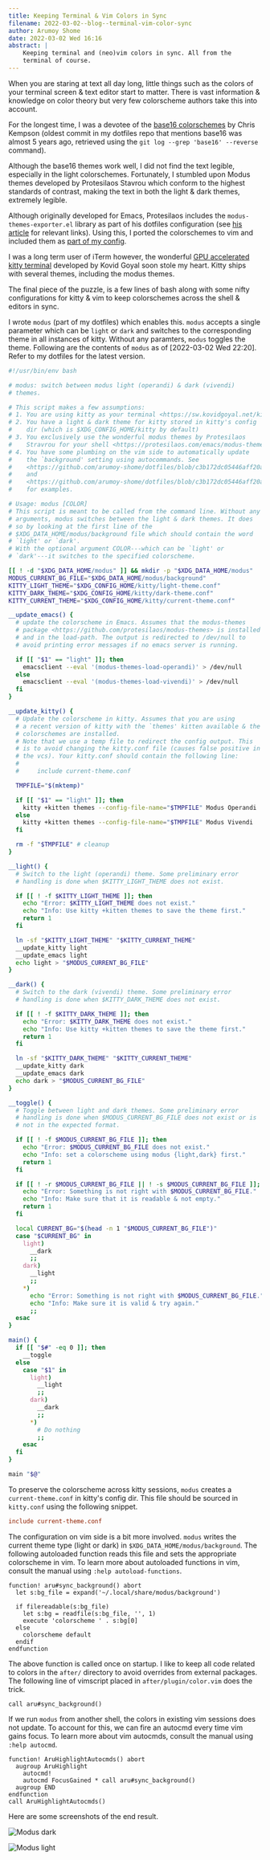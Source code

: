 ```yaml
---
title: Keeping Terminal & Vim Colors in Sync
filename: 2022-03-02--blog--terminal-vim-color-sync
author: Arumoy Shome
date: 2022-03-02 Wed 16:16
abstract: |
    Keeping terminal and (neo)vim colors in sync. All from the
    terminal of course.
---
```


When you are staring at text all day long, little things such as the
colors of your terminal screen & text editor start to matter. There is
vast information & knowledge on color theory but very few colorscheme
authors take this into account.

For the longest time, I was a devotee of the [base16
colorschemes](http://chriskempson.com/projects/base16/) by Chris
Kempson (oldest commit in my dotfiles repo that mentions base16 was
almost 5 years ago, retrieved using the `git log --grep 'base16'
--reverse` command).

Although the base16 themes work well, I did not find the text legible,
especially in the light colorschemes. Fortunately, I stumbled upon
Modus themes developed by Protesilaos Stavrou which conform to the
highest standards of contrast, making the text in both the light
& dark themes, extremely legible.

Although originally developed for Emacs, Protesilaos includes the
`modus-themes-exporter.el` library as part of his dotfiles
configuration (see [his
article](https://protesilaos.com/codelog/2021-02-22-modus-themes-exporter/)
for relevant links). Using this, I ported the colorschemes to vim and
included them as [part of my
config](https://github.com/arumoy-shome/dotfiles).

I was a long term user of iTerm however, the wonderful [GPU
accelerated kitty terminal](https://sw.kovidgoyal.net/kitty/)
developed by Kovid Goyal soon stole my heart. Kitty ships with several
themes, including the modus themes.

The final piece of the puzzle, is a few lines of bash along with some
nifty configurations for kitty & vim to keep colorschemes across the
shell & editors in sync.

I wrote `modus` (part of my dotfiles) which enables this. `modus`
accepts a single parameter which can be `light` or `dark` and switches
to the corresponding theme in all instances of kitty. Without any
paramters, `modus` toggles the theme. Following are the contents of
`modus` as of [2022-03-02 Wed 22:20]. Refer to my dotfiles for the
latest version.

```bash
#!/usr/bin/env bash

# modus: switch between modus light (operandi) & dark (vivendi)
# themes.

# This script makes a few assumptions:
# 1. You are using kitty as your terminal <https://sw.kovidgoyal.net/kitty/>
# 2. You have a light & dark theme for kitty stored in kitty's config
#    dir (which is $XDG_CONFIG_HOME/kitty by default)
# 3. You exclusively use the wonderful modus themes by Protesilaos
#    Stravrou for your shell <https://protesilaos.com/emacs/modus-themes>
# 4. You have some plumbing on the vim side to automatically update
#    the `background' setting using autocommands. See
#    <https://github.com/arumoy-shome/dotfiles/blob/c3b172dc05446aff20a5660f09699ffcc89e0379/vim/autoload/aru.vim#L95>
#    and
#    <https://github.com/arumoy-shome/dotfiles/blob/c3b172dc05446aff20a5660f09699ffcc89e0379/vim/plugin/autocmds.vim#L27>
#    for examples.

# Usage: modus [COLOR]
# This script is meant to be called from the command line. Without any
# arguments, modus switches between the light & dark themes. It does
# so by looking at the first line of the
# $XDG_DATA_HOME/modus/background file which should contain the word
# `light' or `dark'.
# With the optional argument COLOR---which can be `light' or
# `dark'---it switches to the specified colorscheme.

[[ ! -d "$XDG_DATA_HOME/modus" ]] && mkdir -p "$XDG_DATA_HOME/modus"
MODUS_CURRENT_BG_FILE="$XDG_DATA_HOME/modus/background"
KITTY_LIGHT_THEME="$XDG_CONFIG_HOME/kitty/light-theme.conf"
KITTY_DARK_THEME="$XDG_CONFIG_HOME/kitty/dark-theme.conf"
KITTY_CURRENT_THEME="$XDG_CONFIG_HOME/kitty/current-theme.conf"

__update_emacs() {
  # update the colorscheme in Emacs. Assumes that the modus-themes
  # package <https://github.com/protesilaos/modus-themes> is installed
  # and in the load-path. The output is redirected to /dev/null to
  # avoid printing error messages if no emacs server is running.

  if [[ "$1" == "light" ]]; then
    emacsclient --eval '(modus-themes-load-operandi)' > /dev/null
  else
    emacsclient --eval '(modus-themes-load-vivendi)' > /dev/null
  fi
}

__update_kitty() {
  # Update the colorscheme in kitty. Assumes that you are using
  # a recent version of kitty with the `themes' kitten available & the
  # colorschemes are installed.
  # Note that we use a temp file to redirect the config output. This
  # is to avoid changing the kitty.conf file (causes false positive in
  # the vcs). Your kitty.conf should contain the following line:
  #
  #     include current-theme.conf

  TMPFILE="$(mktemp)"

  if [[ "$1" == "light" ]]; then
    kitty +kitten themes --config-file-name="$TMPFILE" Modus Operandi
  else
    kitty +kitten themes --config-file-name="$TMPFILE" Modus Vivendi
  fi

  rm -f "$TMPFILE" # cleanup
}

__light() {
  # Switch to the light (operandi) theme. Some preliminary error
  # handling is done when $KITTY_LIGHT_THEME does not exist.

  if [[ ! -f $KITTY_LIGHT_THEME ]]; then
    echo "Error: $KITTY_LIGHT_THEME does not exist."
    echo "Info: Use kitty +kitten themes to save the theme first."
    return 1
  fi

  ln -sf "$KITTY_LIGHT_THEME" "$KITTY_CURRENT_THEME"
  __update_kitty light
  __update_emacs light
  echo light > "$MODUS_CURRENT_BG_FILE"
}

__dark() {
  # Switch to the dark (vivendi) theme. Some preliminary error
  # handling is done when $KITTY_DARK_THEME does not exist.

  if [[ ! -f $KITTY_DARK_THEME ]]; then
    echo "Error: $KITTY_DARK_THEME does not exist."
    echo "Info: Use kitty +kitten themes to save the theme first."
    return 1
  fi

  ln -sf "$KITTY_DARK_THEME" "$KITTY_CURRENT_THEME"
  __update_kitty dark
  __update_emacs dark
  echo dark > "$MODUS_CURRENT_BG_FILE"
}

__toggle() {
  # Toggle between light and dark themes. Some preliminary error
  # handling is done when $MODUS_CURRENT_BG_FILE does not exist or is
  # not in the expected format.

  if [[ ! -f $MODUS_CURRENT_BG_FILE ]]; then
    echo "Error: $MODUS_CURRENT_BG_FILE does not exist."
    echo "Info: set a colorscheme using modus {light,dark} first."
    return 1
  fi

  if [[ ! -r $MODUS_CURRENT_BG_FILE || ! -s $MODUS_CURRENT_BG_FILE ]]; then
    echo "Error: Something is not right with $MODUS_CURRENT_BG_FILE."
    echo "Info: Make sure that it is readable & not empty."
    return 1
  fi

  local CURRENT_BG="$(head -n 1 "$MODUS_CURRENT_BG_FILE")"
  case "$CURRENT_BG" in
    light)
      __dark
      ;;
    dark)
      __light
      ;;
    *)
      echo "Error: Something is not right with $MODUS_CURRENT_BG_FILE."
      echo "Info: Make sure it is valid & try again."
      ;;
  esac
}

main() {
  if [[ "$#" -eq 0 ]]; then
    __toggle
  else
    case "$1" in
      light)
        __light
        ;;
      dark)
        __dark
        ;;
      *)
        # Do nothing
        ;;
    esac
  fi
}

main "$@"
```

To preserve the colorscheme across kitty sessions, `modus` creates
a `current-theme.conf` in kitty's config dir. This file should be
sourced in `kitty.conf` using the following snippet.

```conf
include current-theme.conf
```

The configuration on vim side is a bit more involved. `modus` writes
the current theme type (light or dark) in
`$XDG_DATA_HOME/modus/background`. The following autoloaded function
reads this file and sets the appropriate colorscheme in vim. To learn
more about autoloaded functions in vim, consult the manual using
`:help autoload-functions`.

```vimscript
function! aru#sync_background() abort
  let s:bg_file = expand('~/.local/share/modus/background')

  if filereadable(s:bg_file)
    let s:bg = readfile(s:bg_file, '', 1)
    execute 'colorscheme ' . s:bg[0]
  else
    colorscheme default
  endif
endfunction
```

The above function is called once on startup. I like to keep all code
related to colors in the `after/` directory to avoid overrides from
external packages. The following line of vimscript placed in
`after/plugin/color.vim` does the trick.

```vimscript
call aru#sync_background()
```

If we run `modus` from another shell, the colors in existing vim
sessions does not update. To account for this, we can fire an autocmd
every time vim gains focus. To learn more about vim autocmds, consult
the manual using `:help autocmd`.

```vimscript
function! AruHighlightAutocmds() abort
  augroup AruHighlight
    autocmd!
    autocmd FocusGained * call aru#sync_background()
  augroup END
endfunction
call AruHighlightAutocmds()
```

Here are some screenshots of the end result.

![Modus dark](assets/image/modus-dark.png)

![Modus light](assets/image/modus-light.png)

